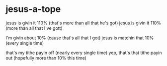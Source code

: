 # jesus-a-tope

jesus is givin it 110% (that's more than all that he's got)
jesus is givin it 110% (more than all that I've gott)

I'm givin about 10% (cause that's all that I got)
jesus is matchin that 10% (every single time)

that's my tithe payin off (nearly every single time)
yep, that's that tithe payin out (hopefully more than 10% this time)
